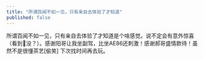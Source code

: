 ```yaml
---
title: "所谓百闻不如一见，只有亲自去体验了才知道"
published: false
---
```

所谓百闻不如一见，只有亲自去体验了才知道是个啥感觉。说不定会有意外惊喜（看到🐒没？）。感谢阳哥让我坐副驾，比坐AE86还刺激！感谢郝哥盛情款待！虽然不是很懂茶艺[偷笑] 下次找时间再去玩。